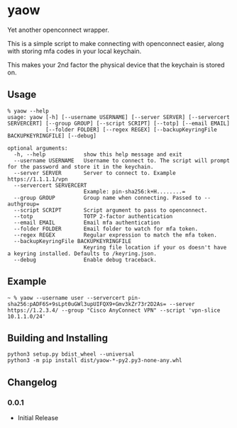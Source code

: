 # yaow
 Yet another openconnect wrapper.

This is a simple script to make connecting with openconnect easier, along with storing mfa codes in your local keychain.

This makes your 2nd factor the physical device that the keychain is stored on.

## Usage

```
% yaow --help
usage: yaow [-h] [--username USERNAME] [--server SERVER] [--servercert SERVERCERT] [--group GROUP] [--script SCRIPT] [--totp] [--email EMAIL]
            [--folder FOLDER] [--regex REGEX] [--backupKeyringFile BACKUPKEYRINGFILE] [--debug]

optional arguments:
  -h, --help            show this help message and exit
  --username USERNAME   Username to connect to. The script will prompt for the password and store it in the keychain.
  --server SERVER       Server to connect to. Example https://1.1.1.1/vpn
  --servercert SERVERCERT
                        Example: pin-sha256:k+H........=
  --group GROUP         Group name when connecting. Passed to --authgroup=
  --script SCRIPT       Script argument to pass to openconnect.
  --totp                TOTP 2-factor authentication
  --email EMAIL         Email mfa authentication
  --folder FOLDER       Email folder to watch for mfa token.
  --regex REGEX         Regular expression to match the mfa token.
  --backupKeyringFile BACKUPKEYRINGFILE
                        Keyring file location if your os doesn't have a keyring installed. Defaults to /keyring.json.
  --debug               Enable debug traceback.
```

## Example
```
~ % yaow --username user --servercert pin-sha256:pADF6S+9sLpt0uGWl3upUIFQX9+Gmv3kZr73r2D2As= --server https://1.2.3.4/ --group "Cisco AnyConnect VPN" --script 'vpn-slice 10.1.1.0/24'
```

## Building and Installing

```
python3 setup.py bdist_wheel --universal
python3 -m pip install dist/yaow-*-py2.py3-none-any.whl
```


## Changelog

### 0.0.1
- Initial Release